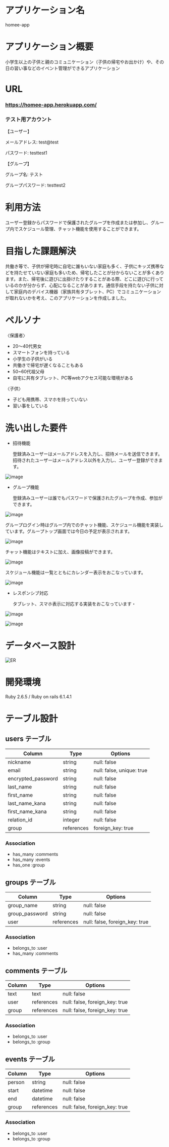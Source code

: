 # アプリケーション名
homee-app

# アプリケーション概要
小学生以上の子供と親のコミュニケーション（子供の帰宅やお出かけ）や、その日の習い事などのイベント管理ができるアプリケーション

# URL
### https://homee-app.herokuapp.com/

### テスト用アカウント
【ユーザー】

メールアドレス: test@test

パスワード: testtest1

【グループ】

グループ名: テスト

グループパスワード: testtest2

# 利用方法
ユーザー登録からパスワードで保護されたグループを作成または参加し、グループ内でスケジュール管理、チャット機能を使用することができます。


# 目指した課題解決
共働き等で、子供が帰宅時に自宅に誰もいない家庭も多く、子供にキッズ携帯などを持たせていない家庭も多いため、帰宅したことが分からないことが多くあります。また、帰宅後に遊びに出掛けたりすることがある際、どこに遊びに行っているのかが分からず、心配になることがあります。通信手段を持たない子供に対して家庭内のデバイス機器（家族共有タブレット、PC）でコミュニケーションが取れないかを考え、このアプリケーションを作成しました。

# ペルソナ
〈保護者〉
- 20〜40代男女
- スマートフォンを持っている
- 小学生の子供がいる
- 共働きで帰宅が遅くなることもある
- 50~60代祖父母
- 自宅に共有タブレット、PC等webアクセス可能な環境がある

〈子供〉
- 子ども用携帯、スマホを持っていない
- 習い事をしている

# 洗い出した要件
- 招待機能

  登録済みユーザーはメールアドレスを入力し、招待メールを送信できます。招待されたユーザーはメールアドレス以外を入力し、ユーザー登録ができます。

![image](https://user-images.githubusercontent.com/89680282/147396675-ea9cbcfb-23ca-432f-9261-718a7435d0e4.jpg)

- グループ機能

  登録済みユーザーは誰でもパスワードで保護されたグループを作成、参加ができます。

![image](https://user-images.githubusercontent.com/89680282/147396831-0dcd69c4-3899-43b4-818e-e4785fa41e83.jpg)

  グループログイン時はグループ内でのチャット機能、スケジュール機能を実装しています。グループトップ画面では今日の予定が表示されます。

![image](https://user-images.githubusercontent.com/89680282/147397044-acc68439-2db7-47f3-ab11-0a5e244d0a4e.png)

  チャット機能はテキストに加え、画像投稿ができます。

![image](https://user-images.githubusercontent.com/89680282/147397121-123768ac-4d3b-4cc3-91d5-2c7512379b62.jpg)

  スケジュール機能は一覧とともにカレンダー表示をおこなっています。

![image](https://user-images.githubusercontent.com/89680282/147397220-d1f6e547-1696-4cc6-87ac-18e035f71e5c.jpg)

- レスポンシブ対応

  タブレット、スマホ表示に対応する実装をおこなっています・

![image](https://user-images.githubusercontent.com/89680282/147397336-8694ff21-aab0-466d-bc07-b71b65b7b667.jpg)

![image](https://user-images.githubusercontent.com/89680282/147397350-7f0d8bda-c1b5-4e57-9da7-5ad2e143e58d.jpg)

# データベース設計

![ER](https://user-images.githubusercontent.com/89680282/147397537-1307cc34-1609-4947-965d-64b919968fa3.png)

# 開発環境
  Ruby 2.6.5 / Ruby on rails 6.1.4.1

# テーブル設計

## users テーブル

| Column             | Type       | Options                   |
| ------------------ | ---------- | ------------------------- |
| nickname           | string     | null: false               |
| email              | string     | null: false, unique: true |
| encrypted_password | string     | null: false               |
| last_name          | string     | null: false               |
| first_name         | string     | null: false               |
| last_name_kana     | string     | null: false               |
| first_name_kana    | string     | null: false               |
| relation_id        | integer    | null: false               |
| group              | references | foreign_key: true         |

### Association

- has_many :comments
- has_many :events
- has_one :group

## groups テーブル

| Column              | Type       | Options                        |
| ------------------- | ---------- | ------------------------------ |
| group_name          | string     | null: false                    |
| group_password      | string     | null: false                    |
| user                | references | null: false, foreign_key: true |

### Association

- belongs_to :user
- has_many :comments

## comments テーブル

| Column              | Type       | Options                        |
| ------------------- | ---------- | ------------------------------ |
| text                | text       | null: false                    |
| user                | references | null: false, foreign_key: true |
| group               | references | null: false, foreign_key: true |

### Association

- belongs_to :user
- belongs_to :group

## events テーブル

| Column              | Type       | Options                        |
| ------------------- | ---------- | ------------------------------ |
| person              | string     | null: false                    |
| start               | datetime   | null: false                    |
| end                 | datetime   | null: false                    |
| group               | references | null: false, foreign_key: true |

### Association

- belongs_to :user
- belongs_to :group